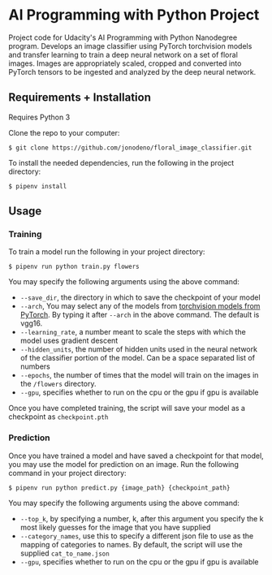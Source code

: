 # AI Programming with Python Project

Project code for Udacity's AI Programming with Python Nanodegree program. Develops an image classifier using PyTorch torchvision models and transfer learning to train a deep neural network on a set of floral images. Images are appropriately scaled, cropped and converted into PyTorch tensors to be ingested and analyzed by the deep neural network. 

## Requirements + Installation

Requires Python 3

Clone the repo to your computer:
```
$ git clone https://github.com/jonodeno/floral_image_classifier.git
```

To install the needed dependencies, run the following in the project directory:
```
$ pipenv install
```

## Usage

### Training
To train a model run the following in your project directory:
```
$ pipenv run python train.py flowers
```

You may specify the following arguments using the above command:
- `--save_dir`, the directory in which to save the checkpoint of your model
- `--arch`, You may select any of the models from [torchvision models from PyTorch](https://pytorch.org/docs/stable/torchvision/models.html). By typing it after `--arch` in the above command. The default is vgg16.
- `--learning_rate`, a number meant to scale the steps with which the model uses gradient descent
- `--hidden_units`, the number of hidden units used in the neural network of the classifier portion of the model. Can be a space separated list of numbers
- `--epochs`, the number of times that the model will train on the images in the `/flowers` directory.
- `--gpu`, specifies whether to run on the cpu or the gpu if gpu is available

Once you have completed training, the script will save your model as a checkpoint as `checkpoint.pth`

### Prediction
Once you have trained a model and have saved a checkpoint for that model, you may use the model for prediction on an image. Run the following command in your project directory:
```
$ pipenv run python predict.py {image_path} {checkpoint_path}
```

You may specify the following arguments using the above command:
- `--top_k`, by specifying a number, k, after this argument you specify the k most likely guesses for the image that you have supplied
- `--category_names`, use this to specify a different json file to use as the mapping of categories to names. By default, the script will use the supplied `cat_to_name.json`
- `--gpu`, specifies whether to run on the cpu or the gpu if gpu is available
